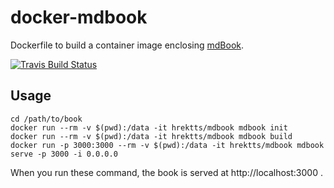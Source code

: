 # docker-mdbook

Dockerfile to build a container image enclosing [mdBook](https://github.com/azerupi/mdBook).

[![Travis Build Status](https://travis-ci.org/hrektts/docker-mdbook.svg?branch=master)](https://travis-ci.org/hrektts/docker-mdbook)

## Usage

``` shell
cd /path/to/book
docker run --rm -v $(pwd):/data -it hrektts/mdbook mdbook init
docker run --rm -v $(pwd):/data -it hrektts/mdbook mdbook build
docker run -p 3000:3000 --rm -v $(pwd):/data -it hrektts/mdbook mdbook serve -p 3000 -i 0.0.0.0
```

When you run these command, the book is served at http://localhost:3000 .
